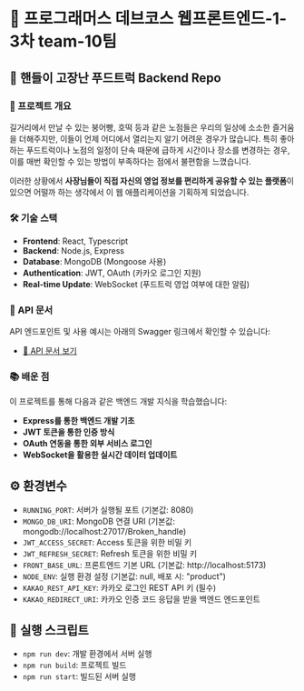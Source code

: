 # 🚌 프로그래머스 데브코스 웹프론트엔드-1-3차 team-10팀

## 🔧 핸들이 고장난 푸드트럭 Backend Repo

### 📌 프로젝트 개요

길거리에서 만날 수 있는 붕어빵, 호떡 등과 같은 노점들은 우리의 일상에 소소한 즐거움을 더해주지만, 이들이 언제 어디에서 열리는지 알기 어려운 경우가 많습니다. 특히 좋아하는 푸드트럭이나 노점의 일정이 단속 때문에 급하게 시간이나 장소를 변경하는 경우, 이를 매번 확인할 수 있는 방법이 부족하다는 점에서 불편함을 느꼈습니다.

이러한 상황에서 **사장님들이 직접 자신의 영업 정보를 편리하게 공유할 수 있는 플랫폼**이 있으면 어떨까 하는 생각에서 이 웹 애플리케이션을 기획하게 되었습니다.

### 🛠️ 기술 스택

- **Frontend**: React, Typescript
- **Backend**: Node.js, Express
- **Database**: MongoDB (Mongoose 사용)
- **Authentication**: JWT, OAuth (카카오 로그인 지원)
- **Real-time Update**: WebSocket (푸드트럭 영업 여부에 대한 알림)

### 📄 API 문서

API 엔드포인트 및 사용 예시는 아래의 Swagger 링크에서 확인할 수 있습니다:

- [📑 API 문서 보기](https://api.broken-handle-truck/api-docs/)

### 📚 배운 점

이 프로젝트를 통해 다음과 같은 백엔드 개발 지식을 학습했습니다:

- **Express를 통한 백엔드 개발 기초**
- **JWT 토큰을 통한 인증 방식**
- **OAuth 연동을 통한 외부 서비스 로그인**
- **WebSocket을 활용한 실시간 데이터 업데이트**

## ⚙️ 환경변수

- `RUNNING_PORT`: 서버가 실행될 포트 (기본값: 8080)
- `MONGO_DB_URI`: MongoDB 연결 URI (기본값: mongodb://localhost:27017/Broken_handle)
- `JWT_ACCESS_SECRET`: Access 토큰을 위한 비밀 키
- `JWT_REFRESH_SECRET`: Refresh 토큰을 위한 비밀 키
- `FRONT_BASE_URL`: 프론트엔드 기본 URL (기본값: http://localhost:5173)
- `NODE_ENV`: 실행 환경 설정 (기본값: null, 배포 시: "product")
- `KAKAO_REST_API_KEY`: 카카오 로그인 REST API 키 (필수)
- `KAKAO_REDIRECT_URI`: 카카오 인증 코드 응답을 받을 백엔드 엔드포인트

## 🚀 실행 스크립트

- `npm run dev`: 개발 환경에서 서버 실행
- `npm run build`: 프로젝트 빌드
- `npm run start`: 빌드된 서버 실행
